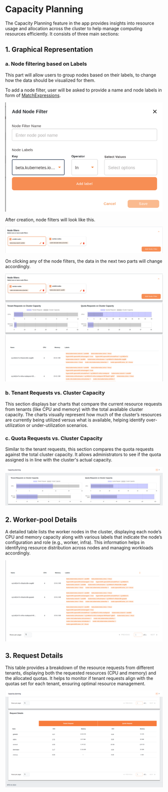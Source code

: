 # Capacity Planning

The Capacity Planning feature in the app provides insights into resource usage and allocation across the cluster to help manage computing resources efficiently. It consists of three main sections:

## 1. Graphical Representation

### a. Node filtering based on Labels

This part will allow users to group nodes based on their labels, to change how the data should be visualized for them.

To add a node filter, user will be asked to provide a name and node labels in form of [MatchExpressions](https://kubernetes.io/docs/concepts/overview/working-with-objects/labels/#resources-that-support-set-based-requirements).

![add-node-filter](../images/add-node-filter.png)

After creation, node filters will look like this.

![node-filters](../images/node-filtering-capacity-planning.png)

On clicking any of the node filters, the data in the next two parts will change accordingly.

![selected-node-filters](../images/node-filtering-capacity-planning-selected.png)

### b. Tenant Requests vs. Cluster Capacity

This section displays bar charts that compare the current resource requests from tenants (like CPU and memory) with the total available cluster capacity. The charts visually represent how much of the cluster’s resources are currently being utilized versus what is available, helping identify over-utilization or under-utilization scenarios.

### c. Quota Requests vs. Cluster Capacity

Similar to the tenant requests, this section compares the quota requests against the total cluster capacity. It allows administrators to see if the quota assigned is in line with the cluster's actual capacity.

![capacity-planning](../images/capacity_planning.png)

## 2. Worker-pool Details

A detailed table lists the worker nodes in the cluster, displaying each node’s CPU and memory capacity along with various labels that indicate the node’s configuration and role (e.g., worker, infra). This information helps in identifying resource distribution across nodes and managing workloads accordingly.

![worker-pool](../images/worker_pool.png)

## 3. Request Details

This table provides a breakdown of the resource requests from different tenants, displaying both the requested resources (CPU and memory) and the allocated quotas. It helps to monitor if tenant requests align with the quotas set for each tenant, ensuring optimal resource management.

![request-details](../images/request_details.png)
